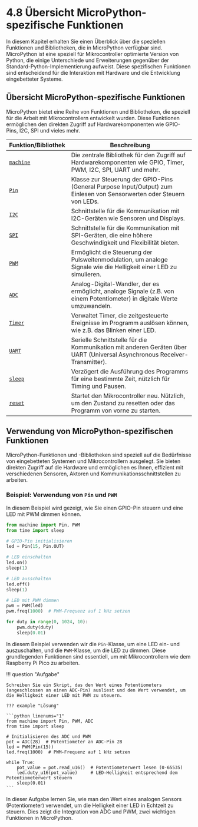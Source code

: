 # 4.8 Übersicht MicroPython-spezifische Funktionen

In diesem Kapitel erhalten Sie einen Überblick über die speziellen Funktionen und Bibliotheken, die in MicroPython verfügbar sind. MicroPython ist eine speziell für Mikrocontroller optimierte Version von Python, die einige Unterschiede und Erweiterungen gegenüber der Standard-Python-Implementierung aufweist. Diese spezifischen Funktionen sind entscheidend für die Interaktion mit Hardware und die Entwicklung eingebetteter Systeme.

## Übersicht MicroPython-spezifische Funktionen

MicroPython bietet eine Reihe von Funktionen und Bibliotheken, die speziell für die Arbeit mit Mikrocontrollern entwickelt wurden. Diese Funktionen ermöglichen den direkten Zugriff auf Hardwarekomponenten wie GPIO-Pins, I2C, SPI und vieles mehr.

| Funktion/Bibliothek | Beschreibung                                                   |
|---------------------|----------------------------------------------------------------|
| [`machine`](https://docs.micropython.org/en/latest/library/machine.html)           | Die zentrale Bibliothek für den Zugriff auf Hardwarekomponenten wie GPIO, Timer, PWM, I2C, SPI, UART und mehr. |
| [`Pin`](https://docs.micropython.org/en/latest/library/machine.Pin.html)               | Klasse zur Steuerung der GPIO-Pins (General Purpose Input/Output) zum Einlesen von Sensorwerten oder Steuern von LEDs. |
| [`I2C`](https://docs.micropython.org/en/latest/library/machine.I2C.html)               | Schnittstelle für die Kommunikation mit I2C-Geräten wie Sensoren und Displays. |
| [`SPI`](https://docs.micropython.org/en/latest/library/machine.SPI.html)               | Schnittstelle für die Kommunikation mit SPI-Geräten, die eine höhere Geschwindigkeit und Flexibilität bieten. |
| [`PWM`](https://docs.micropython.org/en/latest/library/machine.PWM.html)               | Ermöglicht die Steuerung der Pulsweitenmodulation, um analoge Signale wie die Helligkeit einer LED zu simulieren. |
| [`ADC`](https://docs.micropython.org/en/latest/library/machine.ADC.html)               | Analog-Digital-Wandler, der es ermöglicht, analoge Signale (z.B. von einem Potentiometer) in digitale Werte umzuwandeln. |
| [`Timer`](https://docs.micropython.org/en/latest/library/machine.Timer.html)             | Verwaltet Timer, die zeitgesteuerte Ereignisse im Programm auslösen können, wie z.B. das Blinken einer LED. |
| [`UART`](https://docs.micropython.org/en/latest/library/machine.UART.html)              | Serielle Schnittstelle für die Kommunikation mit anderen Geräten über UART (Universal Asynchronous Receiver-Transmitter). |
| [`sleep`](https://docs.micropython.org/en/latest/library/utime.html#utime.sleep)             | Verzögert die Ausführung des Programms für eine bestimmte Zeit, nützlich für Timing und Pausen. |
| [`reset`](https://docs.micropython.org/en/latest/library/machine.html#machine.reset)             | Startet den Mikrocontroller neu. Nützlich, um den Zustand zu resetten oder das Programm von vorne zu starten. |

## Verwendung von MicroPython-spezifischen Funktionen

MicroPython-Funktionen und -Bibliotheken sind speziell auf die Bedürfnisse von eingebetteten Systemen und Mikrocontrollern ausgelegt. Sie bieten direkten Zugriff auf die Hardware und ermöglichen es Ihnen, effizient mit verschiedenen Sensoren, Aktoren und Kommunikationsschnittstellen zu arbeiten.

### Beispiel: Verwendung von `Pin` und `PWM`

In diesem Beispiel wird gezeigt, wie Sie einen GPIO-Pin steuern und eine LED mit PWM dimmen können.

```python linenums="1"
from machine import Pin, PWM
from time import sleep

# GPIO-Pin initialisieren
led = Pin(15, Pin.OUT)

# LED einschalten
led.on()
sleep(1)

# LED ausschalten
led.off()
sleep(1)

# LED mit PWM dimmen
pwm = PWM(led)
pwm.freq(1000)  # PWM-Frequenz auf 1 kHz setzen

for duty in range(0, 1024, 10):
    pwm.duty(duty)
    sleep(0.01)
```

In diesem Beispiel verwenden wir die `Pin`-Klasse, um eine LED ein- und auszuschalten, und die `PWM`-Klasse, um die LED zu dimmen. Diese grundlegenden Funktionen sind essentiell, um mit Mikrocontrollern wie dem Raspberry Pi Pico zu arbeiten.

!!! question "Aufgabe"

    Schreiben Sie ein Skript, das den Wert eines Potentiometers (angeschlossen an einen ADC-Pin) ausliest und den Wert verwendet, um die Helligkeit einer LED mit PWM zu steuern.

    ??? example "Lösung"

    ```python linenums="1"
    from machine import Pin, PWM, ADC
    from time import sleep

    # Initialisieren des ADC und PWM
    pot = ADC(28)  # Potentiometer an ADC-Pin 28
    led = PWM(Pin(15))
    led.freq(1000)  # PWM-Frequenz auf 1 kHz setzen

    while True:
        pot_value = pot.read_u16()  # Potentiometerwert lesen (0-65535)
        led.duty_u16(pot_value)     # LED-Helligkeit entsprechend dem Potentiometerwert steuern
        sleep(0.01)
    ```

In dieser Aufgabe lernen Sie, wie man den Wert eines analogen Sensors (Potentiometer) verwendet, um die Helligkeit einer LED in Echtzeit zu steuern. Dies zeigt die Integration von ADC und PWM, zwei wichtigen Funktionen in MicroPython.
